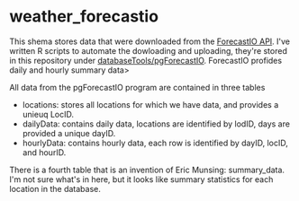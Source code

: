 # weather_forecastio
This shema stores data that were downloaded from the [ForecastIO API](http://forecast.io). I've written R scripts to automate the dowloading and uploading, they're stored in this repository under [databaseTools/pgForecastIO](../../databaseTools/pgForecastIO). ForecastIO profides daily and hourly summary data>

All data from the pgForecastIO program are contained in three tables
- locations: stores all locations for which we have data, and provides a unieuq LocID. 
- dailyData: contains daily data, locations are identified by lodID, days are provided a unique dayID. 
- hourlyData: contains hourly data, each row is identified by dayID, locID, and hourID. 

There is a fourth table that is an invention of Eric Munsing: summary_data. I'm not sure what's in here, but it looks like summary statistics for each location in the database.




